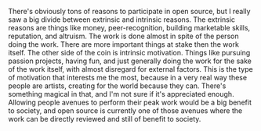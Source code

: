 There's obviously tons of reasons to participate in open source, but I really saw
a big divide between extrinsic and intrinsic reasons. The extrinsic reasons are things
like money, peer-recognition, building marketable skills, reputation, and altruism.
The work is done almost in spite of the person doing the work. There are more important
things at stake then the work itself. The other side of the coin is intrinsic motivation.
Things like pursuing passion projects, having fun, and just generally doing the work for
the sake of the work itself, with almost disregard for external factors. This is the type
of motivation that interests me the most, because in a very real way these people are 
artists, creating for the world because they can. There's something magical in that, and
I'm not sure if it's appreciated enough. Allowing people avenues to perform their peak
work would be a big benefit to society, and open source is currently one of those avenues
where the work can be directly reviewed and still of benefit to society.
